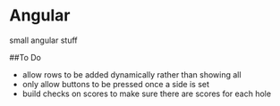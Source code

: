 # Angular
small angular stuff

##To Do
- allow rows to be added dynamically rather than showing all
- only allow buttons to be pressed once a side is set
- build checks on scores to make sure there are scores for each hole